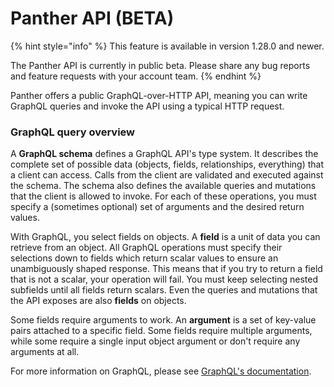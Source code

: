 # Panther API (BETA)

{% hint style="info" %}
This feature is available in version 1.28.0 and newer.&#x20;

The Panther API is currently in public beta. Please share any bug reports and feature requests with your account team.
{% endhint %}

Panther offers a public GraphQL-over-HTTP API, meaning you can write GraphQL queries and invoke the API using a typical HTTP request.

### GraphQL query overview

A **GraphQL schema** defines a GraphQL API's type system. It describes the complete set of possible data (objects, fields, relationships, everything) that a client can access. Calls from the client are validated and executed against the schema. The schema also defines the available queries and mutations that the client is allowed to invoke. For each of these operations, you must specify a (sometimes optional) set of arguments and the desired return values.

With GraphQL, you select fields on objects. A **field** is a unit of data you can retrieve from an object. All GraphQL operations must specify their selections down to fields which return scalar values to ensure an unambiguously shaped response. This means that if you try to return a field that is not a scalar, your operation will fail. You must keep selecting nested subfields until all fields return scalars. Even the queries and mutations that the API exposes are also **fields** on objects.

Some fields require arguments to work. An **argument** is a set of key-value pairs attached to a specific field. Some fields require multiple arguments, while some require a single input object argument or don't require any arguments at all.

For more information on GraphQL, please see [GraphQL's documentation](https://graphql.org/learn/).
